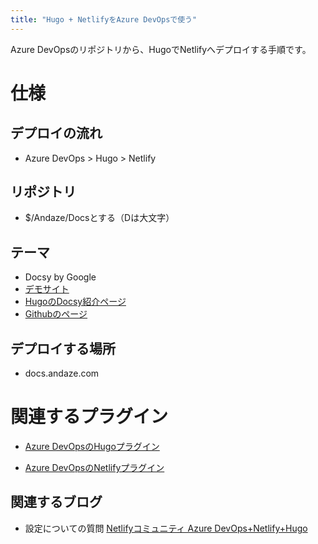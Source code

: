 ```yaml
---
title: "Hugo + NetlifyをAzure DevOpsで使う"
---
```



Azure DevOpsのリポジトリから、HugoでNetlifyへデプロイする手順です。

# 仕様

## デプロイの流れ
- Azure DevOps > Hugo > Netlify

## リポジトリ

- $/Andaze/Docsとする（Dは大文字）

## テーマ

- Docsy by Google
- [デモサイト](https://www.docsy.dev/)
- [HugoのDocsy紹介ページ](https://themes.gohugo.io/docsy/)
- [Githubのページ](https://github.com/google/docsy)

## デプロイする場所

- docs.andaze.com

# 関連するプラグイン

- [Azure DevOpsのHugoプラグイン](https://marketplace.visualstudio.com/items?itemName=giuliovdev.hugo-extension)

- [Azure DevOpsのNetlifyプラグイン](https://marketplace.visualstudio.com/items?itemName=aliencube.netlify-cli-extensions)


## 関連するブログ

- 設定についての質問 [Netlifyコミュニティ Azure DevOps+Netlify+Hugo](https://community.netlify.com/t/azure-devops-netlify-hugo/2205)
